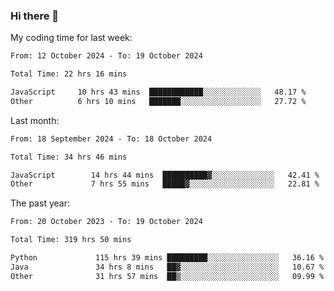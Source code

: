 ### Hi there 👋

My coding time for last week:

<!--START_SECTION:week-->

```txt
From: 12 October 2024 - To: 19 October 2024

Total Time: 22 hrs 16 mins

JavaScript     10 hrs 43 mins  ████████████░░░░░░░░░░░░░   48.17 %
Other          6 hrs 10 mins   ███████░░░░░░░░░░░░░░░░░░   27.72 %
```

<!--END_SECTION:week-->

Last month:

<!--START_SECTION:month-->

```txt
From: 18 September 2024 - To: 18 October 2024

Total Time: 34 hrs 46 mins

JavaScript        14 hrs 44 mins  ██████████▓░░░░░░░░░░░░░░   42.41 %
Other             7 hrs 55 mins   █████▓░░░░░░░░░░░░░░░░░░░   22.81 %
```

<!--END_SECTION:month-->

The past year:

<!--START_SECTION:year-->

```txt
From: 20 October 2023 - To: 19 October 2024

Total Time: 319 hrs 50 mins

Python             115 hrs 39 mins █████████░░░░░░░░░░░░░░░░   36.16 %
Java               34 hrs 8 mins   ██▓░░░░░░░░░░░░░░░░░░░░░░   10.67 %
Other              31 hrs 57 mins  ██▒░░░░░░░░░░░░░░░░░░░░░░   09.99 %
```

<!--END_SECTION:year-->
